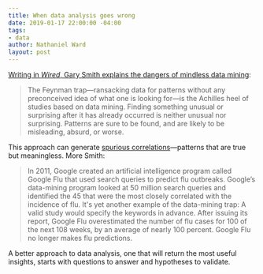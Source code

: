 ```yaml
---
title: When data analysis goes wrong
date: 2019-01-17 22:00:00 -04:00
tags:
- data
author: Nathaniel Ward
layout: post
---
```


[Writing in _Wired_, Gary Smith explains the dangers of mindless data mining](https://www.wired.com/story/the-exaggerated-promise-of-data-mining/):

> The Feynman trap—ransacking data for patterns without any preconceived idea of what one is looking for—is the Achilles heel of studies based on data mining. Finding something unusual or surprising after it has already occurred is neither unusual nor surprising. Patterns are sure to be found, and are likely to be misleading, absurd, or worse.

This approach can generate [spurious correlations](http://www.tylervigen.com/spurious-correlations "Spurious correlations")—patterns that are true but meaningless. More Smith:

> In 2011, Google created an artificial intelligence program called Google Flu that used search queries to predict flu outbreaks. Google’s data-mining program looked at 50 million search queries and identified the 45 that were the most closely correlated with the incidence of flu. It's yet another example of the data-mining trap: A valid study would specify the keywords in advance. After issuing its report, Google Flu overestimated the number of flu cases for 100 of the next 108 weeks, by an average of nearly 100 percent. Google Flu no longer makes flu predictions.

A better approach to data analysis, one that will return the most useful insights, starts with questions to answer and hypotheses to validate.
